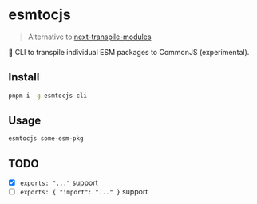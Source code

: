 # esmtocjs

> Alternative to [next-transpile-modules](https://github.com/martpie/next-transpile-modules)

🧪 CLI to transpile individual ESM packages to CommonJS (experimental).

## Install

```sh
pnpm i -g esmtocjs-cli
```

## Usage

```sh
esmtocjs some-esm-pkg
```

## TODO

- [x] `exports: "..."` support
- [ ] `exports: { "import": "..." }` support
